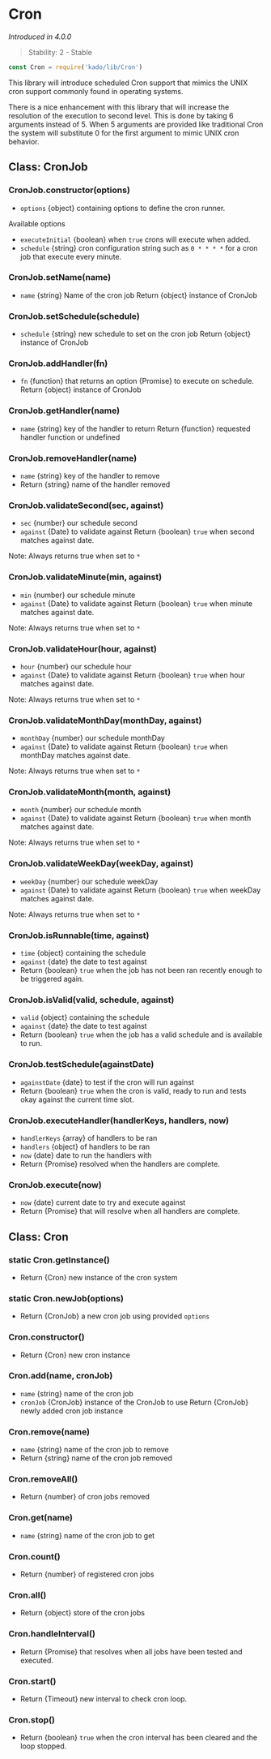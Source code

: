 # Cron
*Introduced in 4.0.0*
> Stability: 2 - Stable
```js
const Cron = require('kado/lib/Cron')
```
This library will introduce scheduled Cron support that mimics the UNIX
cron support commonly found in operating systems.

There is a nice enhancement with this library that will increase the resolution
of the execution to second level. This is done by taking 6 arguments instead of
5. When 5 arguments are provided like traditional Cron the system will
substitute 0 for the first argument to mimic UNIX cron behavior.

## Class: CronJob

### CronJob.constructor(options)
* `options` {object} containing options to define the cron runner.

Available options
* `executeInitial` {boolean} when `true` crons will execute when added.
* `schedule` {string} cron configuration string such as `0 * * * *` for a
cron job that execute every minute.

### CronJob.setName(name)
* `name` {string} Name of the cron job
Return {object} instance of CronJob

### CronJob.setSchedule(schedule)
* `schedule` {string} new schedule to set on the cron job
Return {object} instance of CronJob

### CronJob.addHandler(fn)
* `fn` {function} that returns an option {Promise} to execute on schedule.
Return {object} instance of CronJob

### CronJob.getHandler(name)
* `name` {string} key of the handler to return
Return {function} requested handler function or undefined

### CronJob.removeHandler(name)
* `name` {string} key of the handler to remove
* Return {string} name of the handler removed

### CronJob.validateSecond(sec, against)
* `sec` {number} our schedule second
* `against` {Date} to validate against
Return {boolean} `true` when second matches against date.

Note: Always returns true when set to `*`

### CronJob.validateMinute(min, against)
* `min` {number} our schedule minute
* `against` {Date} to validate against
Return {boolean} `true` when minute matches against date.

Note: Always returns true when set to `*`

### CronJob.validateHour(hour, against)
* `hour` {number} our schedule hour
* `against` {Date} to validate against
Return {boolean} `true` when hour matches against date.

Note: Always returns true when set to `*`

### CronJob.validateMonthDay(monthDay, against)
* `monthDay` {number} our schedule monthDay
* `against` {Date} to validate against
Return {boolean} `true` when monthDay matches against date.

Note: Always returns true when set to `*`

### CronJob.validateMonth(month, against)
* `month` {number} our schedule month
* `against` {Date} to validate against
Return {boolean} `true` when month matches against date.

Note: Always returns true when set to `*`

### CronJob.validateWeekDay(weekDay, against)
* `weekDay` {number} our schedule weekDay
* `against` {Date} to validate against
Return {boolean} `true` when weekDay matches against date.

Note: Always returns true when set to `*`

### CronJob.isRunnable(time, against)
* `time` {object} containing the schedule
* `against` {date} the date to test against
* Return {boolean} `true` when the job has not been ran recently enough to be
triggered again.

### CronJob.isValid(valid, schedule, against)
* `valid` {object} containing the schedule
* `against` {date} the date to test against
* Return {boolean} `true` when the job has a valid schedule and is available to
run.

### CronJob.testSchedule(againstDate)
* `againstDate` {date} to test if the cron will run against
* Return {boolean} `true` when the cron is valid, ready to run and tests okay
against the current time slot.

### CronJob.executeHandler(handlerKeys, handlers, now)
* `handlerKeys` {array} of handlers to be ran
* `handlers` {object} of handlers to be ran
* `now` {date} date to run the handlers with
* Return {Promise} resolved when the handlers are complete.

### CronJob.execute(now)
* `now` {date} current date to try and execute against
* Return {Promise} that will resolve when all handlers are complete.

## Class: Cron

### static Cron.getInstance()
* Return {Cron} new instance of the cron system

### static Cron.newJob(options)
* Return {CronJob} a new cron job using provided `options`

### Cron.constructor()
* Return {Cron} new cron instance

### Cron.add(name, cronJob)
* `name` {string} name of the cron job
* `cronJob` {CronJob} instance of the CronJob to use
Return {CronJob} newly added cron job instance

### Cron.remove(name)
* `name` {string} name of the cron job to remove
* Return {string} name of the cron job removed

### Cron.removeAll()
* Return {number} of cron jobs removed

### Cron.get(name)
* `name` {string} name of the cron job to get

### Cron.count()
* Return {number} of registered cron jobs

### Cron.all()
* Return {object} store of the cron jobs

### Cron.handleInterval()
* Return {Promise} that resolves when all jobs have been tested and executed.

### Cron.start()
* Return {Timeout} new interval to check cron loop.

### Cron.stop()
* Return {boolean} `true` when the cron interval has been cleared and the loop
stopped.
